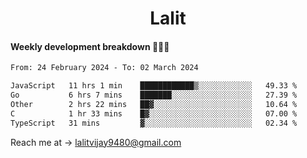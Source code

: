 <h1 align="center">Lalit</h1>

#### Weekly development breakdown 👨🏻‍💻
<!--START_SECTION:waka-->

```txt
From: 24 February 2024 - To: 02 March 2024

JavaScript   11 hrs 1 min    ████████████▒░░░░░░░░░░░░   49.33 %
Go           6 hrs 7 mins    ███████░░░░░░░░░░░░░░░░░░   27.39 %
Other        2 hrs 22 mins   ██▓░░░░░░░░░░░░░░░░░░░░░░   10.64 %
C            1 hr 33 mins    █▓░░░░░░░░░░░░░░░░░░░░░░░   07.00 %
TypeScript   31 mins         ▓░░░░░░░░░░░░░░░░░░░░░░░░   02.34 %
```

<!--END_SECTION:waka-->

Reach me at → lalitvijay9480@gmail.com
